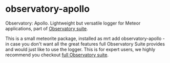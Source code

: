 observatory-apollo
==================

Observatory: Apollo. Lightweight but versatile logger for Meteor applications, part of 
[Observatory suite](http://observatoryjs.com).

This is a small meteorite package, installed as mrt add observatory-apollo - in case you don't want all the great features 
full Observatory Suite provides and would just like to use the logger. This is for expert users, we highly recommend
you checkout [full Observatory suite](http://observatoryjs.com).
